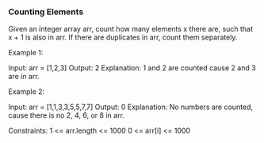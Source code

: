 ### Counting Elements

Given an integer array arr, count how many elements x there are, such that x + 1 is also in arr. If there are duplicates in arr, count them separately.


Example 1:

Input: arr = [1,2,3]
Output: 2
Explanation: 1 and 2 are counted cause 2 and 3 are in arr.

Example 2:

Input: arr = [1,1,3,3,5,5,7,7]
Output: 0
Explanation: No numbers are counted, cause there is no 2, 4, 6, or 8 in arr.
 

Constraints:
1 <= arr.length <= 1000
0 <= arr[i] <= 1000
